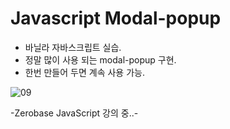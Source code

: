 # Javascript Modal-popup

- 바닐라 자바스크립트 실습.
- 정말 많이 사용 되는 modal-popup 구현.
- 한번 만들어 두면 계속 사용 가능.  


![09](https://user-images.githubusercontent.com/110772094/211712639-90cc4817-d0fb-4a7e-a458-257808f4eb9e.PNG)


-Zerobase JavaScript 강의 중..-
